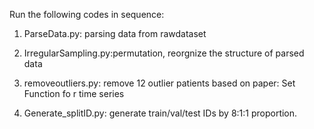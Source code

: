 Run the following codes in sequence:
1. ParseData.py: parsing data from rawdataset

2. IrregularSampling.py:permutation, reorgnize the structure of parsed data

3. removeoutliers.py: remove 12 outlier patients based on paper: Set Function fo
r time series

4. Generate_splitID.py: generate train/val/test IDs by 8:1:1 proportion.
